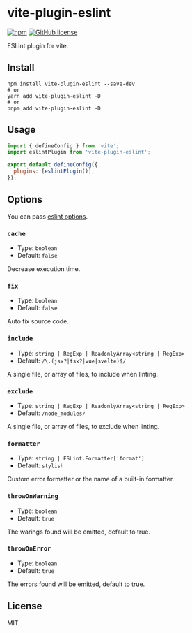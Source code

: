 # vite-plugin-eslint

[![npm](https://img.shields.io/npm/v/vite-plugin-eslint)](https://www.npmjs.com/package/vite-plugin-eslint)
[![GitHub license](https://img.shields.io/github/license/gxmari007/vite-plugin-eslint)](https://github.com/gxmari007/vite-plugin-eslint/blob/master/LICENSE)

ESLint plugin for vite.

## Install

```
npm install vite-plugin-eslint --save-dev
# or
yarn add vite-plugin-eslint -D
# or
pnpm add vite-plugin-eslint -D
```

## Usage

```js
import { defineConfig } from 'vite';
import eslintPlugin from 'vite-plugin-eslint';

export default defineConfig({
  plugins: [eslintPlugin()],
});
```

## Options

You can pass [eslint options](https://eslint.org/docs/developer-guide/nodejs-api#-new-eslintoptions).

### `cache`

- Type: `boolean`
- Default: `false`

Decrease execution time.

### `fix`

- Type: `boolean`
- Default: `false`

Auto fix source code.

### `include`

- Type: `string | RegExp | ReadonlyArray<string | RegExp>`
- Default: `/\.(jsx?|tsx?|vue|svelte)$/`

A single file, or array of files, to include when linting.

### `exclude`

- Type: `string | RegExp | ReadonlyArray<string | RegExp>`
- Default: `/node_modules/`

A single file, or array of files, to exclude when linting.

### `formatter`

- Type: `string | ESLint.Formatter['format']`
- Default: `stylish`

Custom error formatter or the name of a built-in formatter.

### `throwOnWarning`

- Type: `boolean`
- Default: `true`

The warings found will be emitted, default to true.

### `throwOnError`

- Type: `boolean`
- Default: `true`

The errors found will be emitted, default to true.

## License

MIT
